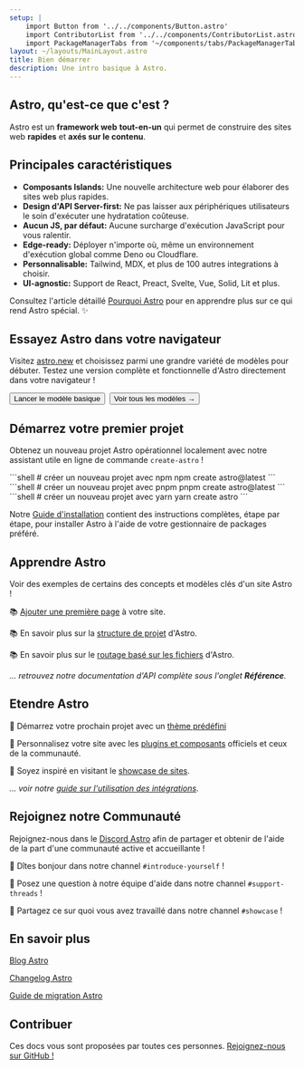 ```yaml
---
setup: |
    import Button from '../../components/Button.astro'
    import ContributorList from '../../components/ContributorList.astro'
    import PackageManagerTabs from '~/components/tabs/PackageManagerTabs.astro'
layout: ~/layouts/MainLayout.astro
title: Bien démarrer
description: Une intro basique à Astro.
---
```


## Astro, qu'est-ce que c'est ?

Astro est un **framework web** **tout-en-un** qui permet de construire des sites web **rapides** et **axés sur le contenu**.

## Principales caractéristiques

- **Composants Islands:** Une nouvelle architecture web pour élaborer des sites web plus rapides.
- **Design d'API Server-first:** Ne pas laisser aux périphériques utilisateurs le soin d'exécuter une hydratation coûteuse.
- **Aucun JS, par défaut:** Aucune surcharge d'exécution JavaScript pour vous ralentir.
- **Edge-ready:** Déployer n'importe où, même un environnement d'exécution global comme Deno ou Cloudflare.
- **Personnalisable:** Tailwind, MDX, et plus de 100 autres integrations à choisir.
- **UI-agnostic:** Support de React, Preact, Svelte, Vue, Solid, Lit et plus.

<!-- - **`client:visible` component loading:** If your user never sees it, it never loads. -->
<!-- - **Image optimizations:** Astro's very own `<Image />` component. -->
<!-- - **TypeScript support**  -->
<!-- - **File-based routing:** Every file in the pages directory becomes a route. -->

Consultez l'article détaillé [Pourquoi Astro](/fr/concepts/why-astro/) pour en apprendre plus sur ce qui rend Astro spécial. ✨

## Essayez Astro dans votre navigateur

Visitez [astro.new](https://astro.new/) et choisissez parmi une grandre variété de modèles pour débuter. Testez une version complète et fonctionnelle d'Astro directement dans votre navigateur !

<div style="display: flex; flex-wrap: wrap; gap: 0.5rem;">
  <Button href="https://astro.new/basics?on=stackblitz">Lancer le modèle basique</Button>
  <Button variant="outline" href="https://astro.new/">Voir tous les modèles →</Button>
</div>

## Démarrez votre premier projet

Obtenez un nouveau projet Astro opérationnel localement avec notre assistant utile en ligne de commande `create-astro` !

<PackageManagerTabs>
  <Fragment slot="npm">
  ```shell
  # créer un nouveau projet avec npm
  npm create astro@latest
  ```
  </Fragment>
  <Fragment slot="pnpm">
  ```shell
  # créer un nouveau projet avec pnpm
  pnpm create astro@latest
  ```
  </Fragment>
  <Fragment slot="yarn">
  ```shell
  # créer un nouveau projet avec yarn
  yarn create astro
  ```
  </Fragment>
</PackageManagerTabs>

Notre [Guide d'installation](/fr/install/auto/) contient des instructions complètes, étape par étape, pour installer Astro à l'aide de votre gestionnaire de packages préféré.

## Apprendre Astro

Voir des exemples de certains des concepts et modèles clés d'un site Astro !

📚 [Ajouter une première page](/fr/core-concepts/astro-pages/) à votre site.

📚 En savoir plus sur la [structure de projet](/fr/core-concepts/project-structure/) d'Astro.

📚 En savoir plus sur le [routage basé sur les fichiers](/fr/core-concepts/routing/) d'Astro.

*... retrouvez notre documentation d'API complète sous l'onglet **Référence**.*

## Etendre Astro

🧰 Démarrez votre prochain projet avec un [thème prédéfini](https://astro.build/themes/)

🧰 Personnalisez votre site avec les [plugins et composants](https://astro.build/integrations/) officiels et ceux de la communauté.

🧰 Soyez inspiré en visitant le [showcase de sites](https://astro.build/showcase/).

*... voir notre [guide sur l'utilisation des intégrations](/fr/guides/integrations-guide/)*.

## Rejoignez notre Communauté

Rejoignez-nous dans le [Discord Astro](https://astro.build/chat/) afin de partager et obtenir de l'aide de la part d'une communauté active et accueillante !

💬 Dîtes bonjour dans notre channel `#introduce-yourself` !

💬 Posez une question à notre équipe d'aide dans notre channel `#support-threads` !

💬 Partagez ce sur quoi vous avez travaillé dans notre channel `#showcase` !

## En savoir plus

[Blog Astro](https://astro.build/blog/)

[Changelog Astro](https://github.com/withastro/astro/blob/main/packages/astro/CHANGELOG.md)

[Guide de migration Astro](/fr/migrate/)

## Contribuer

Ces docs vous sont proposées par toutes ces personnes. [Rejoignez-nous sur GitHub !](https://github.com/withastro/docs)

<ContributorList githubRepo="withastro/docs" />
